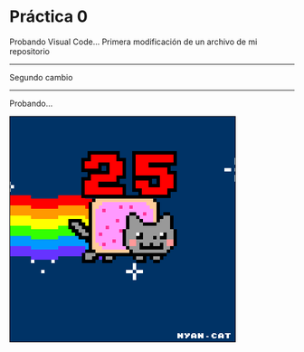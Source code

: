  # Práctica 0

Probando Visual Code...
Primera modificación de un archivo de mi repositorio

****************************************************
Segundo cambio
****************************************************
Probando...

![](Ejercicio2-img1.gif)